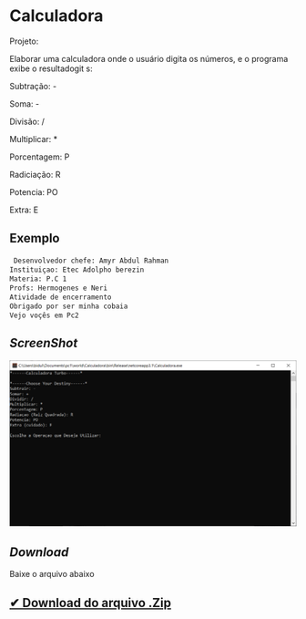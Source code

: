 # Calculadora
Projeto:

Elaborar uma calculadora onde o usuário digita os números, e o programa exibe o resultadogit s:

Subtração: -

Soma: -

Divisão: /

Multiplicar: *

Porcentagem: P

Radiciação: R

Potencia: PO

Extra: E


## Exemplo
```
 Desenvolvedor chefe: Amyr Abdul Rahman
Instituiçao: Etec Adolpho berezin
Materia: P.C 1
Profs: Hermogenes e Neri
Atividade de encerramento
Obrigado por ser minha cobaia
Vejo voçês em Pc2
```
## _ScreenShot_

![Tela inicial](Print.PNG)

## _Download_
Baixe o arquivo abaixo

[✔ Download do arquivo .Zip](dist/Calculadora.zip)
---

